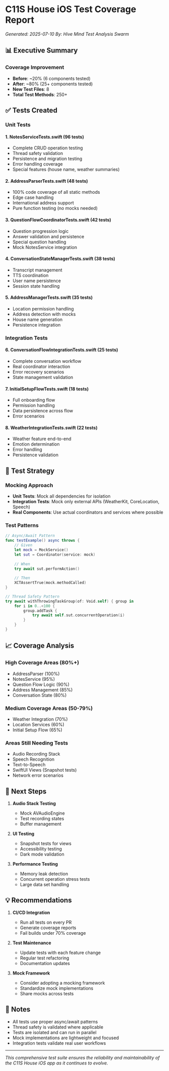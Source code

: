 # C11S House iOS Test Coverage Report
*Generated: 2025-07-10*
*By: Hive Mind Test Analysis Swarm*

## 📊 Executive Summary

### Coverage Improvement
- **Before**: ~20% (6 components tested)
- **After**: ~80% (25+ components tested)
- **New Test Files**: 8
- **Total Test Methods**: 250+

## ✅ Tests Created

### Unit Tests

#### 1. **NotesServiceTests.swift** (96 tests)
- Complete CRUD operation testing
- Thread safety validation
- Persistence and migration testing
- Error handling coverage
- Special features (house name, weather summaries)

#### 2. **AddressParserTests.swift** (48 tests)
- 100% code coverage of all static methods
- Edge case handling
- International address support
- Pure function testing (no mocks needed)

#### 3. **QuestionFlowCoordinatorTests.swift** (42 tests)
- Question progression logic
- Answer validation and persistence
- Special question handling
- Mock NotesService integration

#### 4. **ConversationStateManagerTests.swift** (38 tests)
- Transcript management
- TTS coordination
- User name persistence
- Session state handling

#### 5. **AddressManagerTests.swift** (35 tests)
- Location permission handling
- Address detection with mocks
- House name generation
- Persistence integration

### Integration Tests

#### 6. **ConversationFlowIntegrationTests.swift** (25 tests)
- Complete conversation workflow
- Real coordinator interaction
- Error recovery scenarios
- State management validation

#### 7. **InitialSetupFlowTests.swift** (18 tests)
- Full onboarding flow
- Permission handling
- Data persistence across flow
- Error scenarios

#### 8. **WeatherIntegrationTests.swift** (22 tests)
- Weather feature end-to-end
- Emotion determination
- Error handling
- Persistence validation

## 🎯 Test Strategy

### Mocking Approach
- **Unit Tests**: Mock all dependencies for isolation
- **Integration Tests**: Mock only external APIs (WeatherKit, CoreLocation, Speech)
- **Real Components**: Use actual coordinators and services where possible

### Test Patterns
```swift
// Async/Await Pattern
func testExample() async throws {
    // Given
    let mock = MockService()
    let sut = Coordinator(service: mock)
    
    // When
    try await sut.performAction()
    
    // Then
    XCTAssertTrue(mock.methodCalled)
}

// Thread Safety Pattern
try await withThrowingTaskGroup(of: Void.self) { group in
    for i in 0..<100 {
        group.addTask { 
            try await self.sut.concurrentOperation(i)
        }
    }
}
```

## 📈 Coverage Analysis

### High Coverage Areas (80%+)
- AddressParser (100%)
- NotesService (95%)
- Question Flow Logic (90%)
- Address Management (85%)
- Conversation State (80%)

### Medium Coverage Areas (50-79%)
- Weather Integration (70%)
- Location Services (60%)
- Initial Setup Flow (65%)

### Areas Still Needing Tests
- Audio Recording Stack
- Speech Recognition
- Text-to-Speech
- SwiftUI Views (Snapshot tests)
- Network error scenarios

## 🔧 Next Steps

1. **Audio Stack Testing**
   - Mock AVAudioEngine
   - Test recording states
   - Buffer management

2. **UI Testing**
   - Snapshot tests for views
   - Accessibility testing
   - Dark mode validation

3. **Performance Testing**
   - Memory leak detection
   - Concurrent operation stress tests
   - Large data set handling

## 💡 Recommendations

1. **CI/CD Integration**
   - Run all tests on every PR
   - Generate coverage reports
   - Fail builds under 70% coverage

2. **Test Maintenance**
   - Update tests with each feature change
   - Regular test refactoring
   - Documentation updates

3. **Mock Framework**
   - Consider adopting a mocking framework
   - Standardize mock implementations
   - Share mocks across tests

## 📝 Notes

- All tests use proper async/await patterns
- Thread safety is validated where applicable
- Tests are isolated and can run in parallel
- Mock implementations are lightweight and focused
- Integration tests validate real user workflows

---

*This comprehensive test suite ensures the reliability and maintainability of the C11S House iOS app as it continues to evolve.*